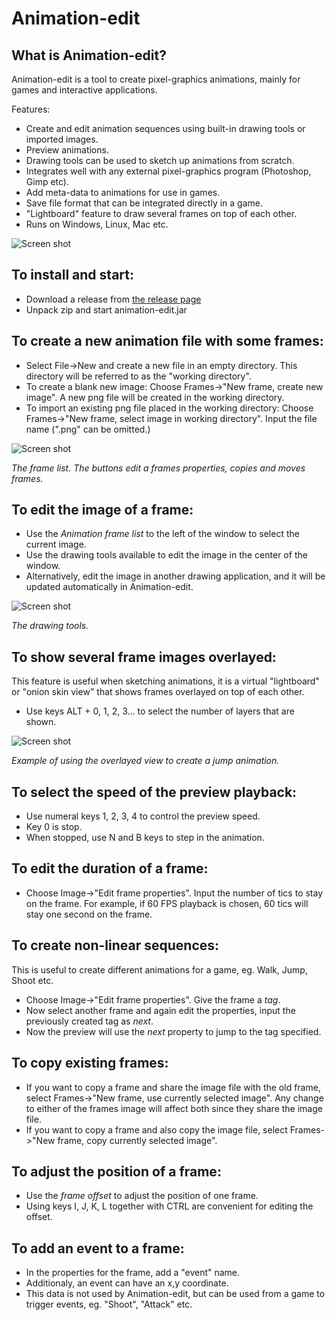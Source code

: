 Animation-edit
==============

What is Animation-edit?
-----------------------
Animation-edit is a tool to create pixel-graphics animations, mainly for games and interactive applications.

Features:
* Create and edit animation sequences using built-in drawing tools or imported images.
* Preview animations.
* Drawing tools can be used to sketch up animations from scratch.
* Integrates well with any external pixel-graphics program (Photoshop, Gimp etc).
* Add meta-data to animations for use in games.
* Save file format that can be integrated directly in a game.
* "Lightboard" feature to draw several frames on top of each other.
* Runs on Windows, Linux, Mac etc.

![Screen shot](https://raw.github.com/jonath0000/animation-edit/master/tutorial/overview.png)

To install and start:
---------------------
* Download a release from [the release page](https://github.com/jonath0000/animation-edit/releases)
* Unpack zip and start animation-edit.jar

To create a new animation file with some frames:
------------------------------------------------
* Select File->New and create a new file in an empty directory. This directory will be referred to as the "working directory".
* To create a blank new image: Choose Frames->"New frame, create new image". A new png file will be created in the working directory.
* To import an existing png file placed in the working directory: Choose Frames->"New frame, select image in working directory". Input the file name (".png" can be omitted.)

![Screen shot](https://raw.github.com/jonath0000/animation-edit/master/tutorial/framelist.png)

*The frame list. The buttons edit a frames properties, copies and moves frames.*

To edit the image of a frame:
-----------------------------
* Use the *Animation frame list* to the left of the window to select the current image.
* Use the drawing tools available to edit the image in the center of the window.
* Alternatively, edit the image in another drawing application, and it will be updated automatically in Animation-edit.

![Screen shot](https://raw.github.com/jonath0000/animation-edit/master/tutorial/tools.png)

*The drawing tools.*

To show several frame images overlayed:
----------------------------------------
This feature is useful when sketching animations, it is a virtual "lightboard" or "onion skin view" that shows frames overlayed on top of each other.
* Use keys ALT + 0, 1, 2, 3... to select the number of layers that are shown.

![Screen shot](https://raw.github.com/jonath0000/animation-edit/master/tutorial/overlayed.png)

*Example of using the overlayed view to create a jump animation.*

To select the speed of the preview playback:
--------------------------------------------
* Use numeral keys 1, 2, 3, 4 to control the preview speed.
* Key 0 is stop.
* When stopped, use N and B keys to step in the animation.

To edit the duration of a frame:
--------------------------------
* Choose Image->"Edit frame properties". Input the number of tics to stay on the frame. For example, if 60 FPS playback is chosen, 60 tics will stay one second on the frame.

To create non-linear sequences:
-------------------------------
This is useful to create different animations for a game, eg. Walk, Jump, Shoot etc.
* Choose Image->"Edit frame properties". Give the frame a *tag*.
* Now select another frame and again edit the properties, input the previously created tag as *next*.
* Now the preview will use the *next* property to jump to the tag specified.

To copy existing frames:
------------------------
* If you want to copy a frame and share the image file with the old frame, select Frames->"New frame, use currently selected image". Any change to either of the frames image will affect both since they share the image file.
* If you want to copy a frame and also copy the image file, select Frames->"New frame, copy currently selected image".

To adjust the position of a frame:
----------------------------------
* Use the *frame offset* to adjust the position of one frame. 
* Using keys I, J, K, L together with CTRL are convenient for editing the offset. 

To add an event to a frame:
---------------------------
* In the properties for the frame, add a "event" name.
* Additionaly, an event can have an x,y coordinate.
* This data is not used by Animation-edit, but can be used from a game to trigger events, eg. "Shoot", "Attack" etc.
